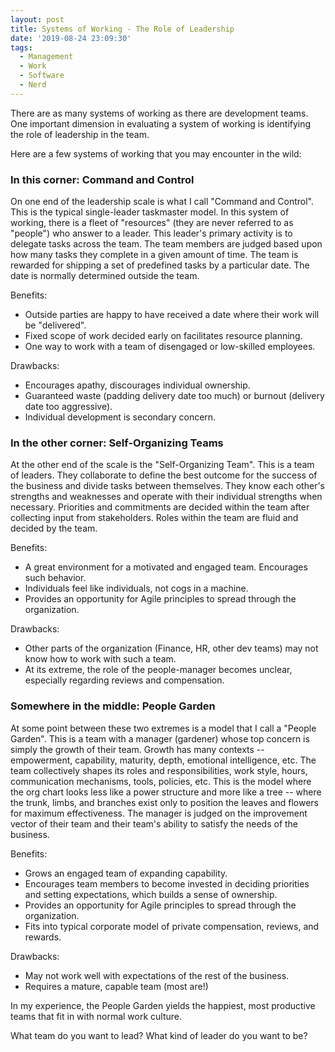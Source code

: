 ```yaml
---
layout: post
title: Systems of Working - The Role of Leadership
date: '2019-08-24 23:09:30'
tags:
  - Management
  - Work
  - Software
  - Nerd
---
```


There are as many systems of working as there are development teams. One
important dimension in evaluating a system of working is identifying the role
of leadership in the team.

Here are a few systems of working that you may encounter in the wild:

### In this corner: Command and Control

On one end of the leadership scale is what I call "Command and Control". This
is the typical single-leader taskmaster model. In this system of working, there
is a fleet of "resources" (they are never referred to as "people") who answer
to a leader. This leader's primary activity is to delegate tasks across the
team. The team members are judged based upon how many tasks they complete in a
given amount of time. The team is rewarded for shipping a set of predefined
tasks by a particular date. The date is normally determined outside the team.

Benefits:

- Outside parties are happy to have received a date where their work will be "delivered".
- Fixed scope of work decided early on facilitates resource planning.
- One way to work with a team of disengaged or low-skilled employees.

Drawbacks:

- Encourages apathy, discourages individual ownership.
- Guaranteed waste (padding delivery date too much) or burnout (delivery date too aggressive).
- Individual development is secondary concern.

### In the other corner: Self-Organizing Teams

At the other end of the scale is the "Self-Organizing Team". This is a team of
leaders. They collaborate to define the best outcome for the success of the
business and divide tasks between themselves. They know each other's strengths
and weaknesses and operate with their individual strengths when necessary. Priorities
and commitments are decided within the team after collecting input from stakeholders.
Roles within the team are fluid and decided by the team.

Benefits:

- A great environment for a motivated and engaged team. Encourages such behavior.
- Individuals feel like individuals, not cogs in a machine.
- Provides an opportunity for Agile principles to spread through the organization.

Drawbacks:

- Other parts of the organization (Finance, HR, other dev teams) may not know how to work with such a team.
- At its extreme, the role of the people-manager becomes unclear, especially regarding reviews and compensation.

### Somewhere in the middle: People Garden

At some point between these two extremes is a model that I call a "People
Garden". This is a team with a manager (gardener) whose top concern is simply
the growth of their team. Growth has many contexts -- empowerment, capability,
maturity, depth, emotional intelligence, etc. The team collectively shapes
its roles and responsibilities, work style, hours, communication
mechanisms, tools, policies, etc. This is the model where the org chart
looks less like a power structure and more like a tree -- where the trunk,
limbs, and branches exist only to position the leaves and flowers for
maximum effectiveness. The manager is judged on the improvement vector of their
team and their team's ability to satisfy the needs of the business.

Benefits:

- Grows an engaged team of expanding capability.
- Encourages team members to become invested in deciding priorities and setting expectations, which builds a sense of ownership.
- Provides an opportunity for Agile principles to spread through the organization.
- Fits into typical corporate model of private compensation, reviews, and rewards.

Drawbacks:

- May not work well with expectations of the rest of the business.
- Requires a mature, capable team (most are!)

In my experience, the People Garden yields the happiest, most productive teams that fit in with normal work culture.

What team do you want to lead? What kind of leader do you want to be?
